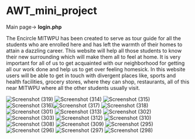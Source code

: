 # AWT_mini_project

Main page-> **login.php**

The Encircle MITWPU has been created to serve as tour guide for all the  students who are enrolled here and has left the warmth of their homes to  attain a dazzling career. This website will help all those students to know their new surrounding which will make them all to feel at home. It is very  important for all of us to get acquainted with our neighborhood for getting all  our work done and help us to get over feeling homesick.  In this website users will be able to get in touch with divergent places like,  sports and health facilities, grocery stores, where they can shop, restaurants,  all of this near MITWPU where all the other students usually visit.




![Screenshot (319)](https://user-images.githubusercontent.com/76564398/168824345-36b42306-2aee-4f60-85ba-4a6aade4f3ed.png)
![Screenshot (314)](https://user-images.githubusercontent.com/76564398/168823722-c77b7e27-5687-41e5-8cc5-cf07b67ba4a0.png)
![Screenshot (315)](https://user-images.githubusercontent.com/76564398/168823740-bfcd1b63-8a65-40a5-836c-87f0272c2acd.png)
![Screenshot (316)](https://user-images.githubusercontent.com/76564398/168823774-389bd471-e142-4f09-ba21-f46422486a5b.png)![Screenshot (317)](https://user-images.githubusercontent.com/76564398/168824059-dd7575db-82ca-4f83-866d-e8199a38be7f.png)
![Screenshot (318)](https://user-images.githubusercontent.com/76564398/168824074-e83604c0-2c5d-47cf-b48c-9accd8169ed9.png)
![Screenshot (301)](https://user-images.githubusercontent.com/76564398/168821584-782edf91-8c0d-479a-b379-d16696e9810d.png)
![Screenshot (313)](https://user-images.githubusercontent.com/76564398/168822095-55a545c7-b6e2-4af3-b8b4-e1dfdc3014b4.png)
![Screenshot (302)](https://user-images.githubusercontent.com/76564398/168821591-6c60ecd8-e013-400b-86e4-addbf2f5493d.png)
![Screenshot (303)](https://user-images.githubusercontent.com/76564398/168821580-d8dfcee2-fc25-4537-9019-bec879fa52d4.png)
![Screenshot (312)](https://user-images.githubusercontent.com/76564398/168821599-3b32743e-9d3b-41f9-9ee0-e2cce4f06299.png)
![Screenshot (310)](https://user-images.githubusercontent.com/76564398/168821669-a502ea28-47d8-4030-9c8c-fbb35922aa3e.png)
![Screenshot (308)](https://user-images.githubusercontent.com/76564398/168821688-db4bb76b-1431-4ab7-a16a-deb15b826748.png)
![Screenshot (309)](https://user-images.githubusercontent.com/76564398/168821697-44673d46-9089-406d-8e87-269f3aaaebf0.png)
![Screenshot (295)](https://user-images.githubusercontent.com/76564398/168822148-2c701d6a-bb79-4221-ab79-44e1e3d3b1d2.png)
![Screenshot (296)](https://user-images.githubusercontent.com/76564398/168822156-92c9b114-f7a9-4ad6-97fc-2782cf7fcc9b.png)
![Screenshot (297)](https://user-images.githubusercontent.com/76564398/168822166-6a06a1a0-4f95-45ab-8406-9ae15fe7904e.png)
![Screenshot (298)](https://user-images.githubusercontent.com/76564398/168822182-7fc1df52-ba33-4f89-8cef-7cfd376656a4.png)
